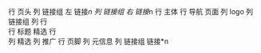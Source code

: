 行 页头
    列 链接组 左
        链接*n
    列 链接组 右
        链接*n
行 主体
    行 导航 页面
        列 logo
        列 链接组
        列 
    行  
        行  标题 精选
        行  
            列 精选
            列 推广
行 页脚
    列 元信息
    列 链接组
        链接*n
